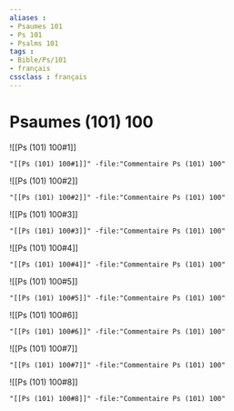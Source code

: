 ```yaml
---
aliases : 
- Psaumes 101
- Ps 101
- Psalms 101
tags : 
- Bible/Ps/101
- français
cssclass : français
---
```


# Psaumes (101) 100

![[Ps (101) 100#1]]

```query
"[[Ps (101) 100#1]]" -file:"Commentaire Ps (101) 100"
```

![[Ps (101) 100#2]]

```query
"[[Ps (101) 100#2]]" -file:"Commentaire Ps (101) 100"
```

![[Ps (101) 100#3]]

```query
"[[Ps (101) 100#3]]" -file:"Commentaire Ps (101) 100"
```

![[Ps (101) 100#4]]

```query
"[[Ps (101) 100#4]]" -file:"Commentaire Ps (101) 100"
```

![[Ps (101) 100#5]]

```query
"[[Ps (101) 100#5]]" -file:"Commentaire Ps (101) 100"
```

![[Ps (101) 100#6]]

```query
"[[Ps (101) 100#6]]" -file:"Commentaire Ps (101) 100"
```

![[Ps (101) 100#7]]

```query
"[[Ps (101) 100#7]]" -file:"Commentaire Ps (101) 100"
```

![[Ps (101) 100#8]]

```query
"[[Ps (101) 100#8]]" -file:"Commentaire Ps (101) 100"
```

